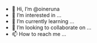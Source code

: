 - 👋 Hi, I’m @oineruna
- 👀 I’m interested in ...
- 🌱 I’m currently learning ...
- 💞️ I’m looking to collaborate on ...
- 📫 How to reach me ...

<!---
oineruna/oineruna is a ✨ special ✨ repository because its `README.md` (this file) appears on your GitHub profile.
You can click the Preview link to take a look at your changes.
--->
